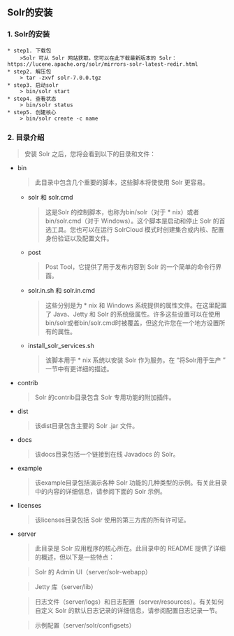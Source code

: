 ## Solr的安装
### 1. Solr的安装
    * step1. 下载包
        >Solr 可从 Solr 网站获取。您可以在此下载最新版本的 Solr：https://lucene.apache.org/solr/mirrors-solr-latest-redir.html
    * step2. 解压包
        > tar -zxvf solr-7.0.0.tgz
    * step3. 启动solr
        > bin/solr start
    * step4. 查看状态
        > bin/solr status
    * step5. 创建核心
        > bin/solr create -c name

### 2. 目录介绍
> 安装 Solr 之后，您将会看到以下的目录和文件：

* bin 
    > 此目录中包含几个重要的脚本，这些脚本将使使用 Solr 更容易。

    * solr 和 solr.cmd 
        > 这是Solr 的控制脚本，也称为bin/solr（对于 * nix）或者bin/solr.cmd（对于 Windows）。这个脚本是启动和停止 Solr 的首选工具。您也可以在运行 SolrCloud 模式时创建集合或内核、配置身份验证以及配置文件。

    * post 
        > Post Tool，它提供了用于发布内容到 Solr 的一个简单的命令行界面。

    * solr.in.sh 和 solr.in.cmd 
        > 这些分别是为 * nix 和 Windows 系统提供的属性文件。在这里配置了 Java、Jetty 和 Solr 的系统级属性。许多这些设置可以在使用bin/solr或者bin/solr.cmd时被覆盖，但这允许您在一个地方设置所有的属性。

    * install_solr_services.sh 
        > 该脚本用于 * nix 系统以安装 Solr 作为服务。在 “将Solr用于生产 ” 一节中有更详细的描述。

* contrib 
    > Solr 的contrib目录包含 Solr 专用功能的附加插件。 

* dist 
    > 该dist目录包含主要的 Solr .jar 文件。

* docs 
    > 该docs目录包括一个链接到在线 Javadocs 的 Solr。

* example 
    > 该example目录包括演示各种 Solr 功能的几种类型的示例。有关此目录中的内容的详细信息，请参阅下面的 Solr 示例。

* licenses 
    > 该licenses目录包括 Solr 使用的第三方库的所有许可证。

* server 
    > 此目录是 Solr 应用程序的核心所在。此目录中的 README 提供了详细的概述，但以下是一些特点：

    > Solr 的 Admin UI（server/solr-webapp）

    > Jetty 库（server/lib）

    > 日志文件（server/logs）和日志配置（server/resources）。有关如何自定义 Solr 的默认日志记录的详细信息，请参阅配置日志记录一节。

    > 示例配置（server/solr/configsets）